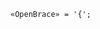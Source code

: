 <!-- This file is generated automatically by infrastructure scripts. Please don't edit by hand. -->

```{ .ebnf .slang-ebnf #OpenBrace }
«OpenBrace» = '{';
```
